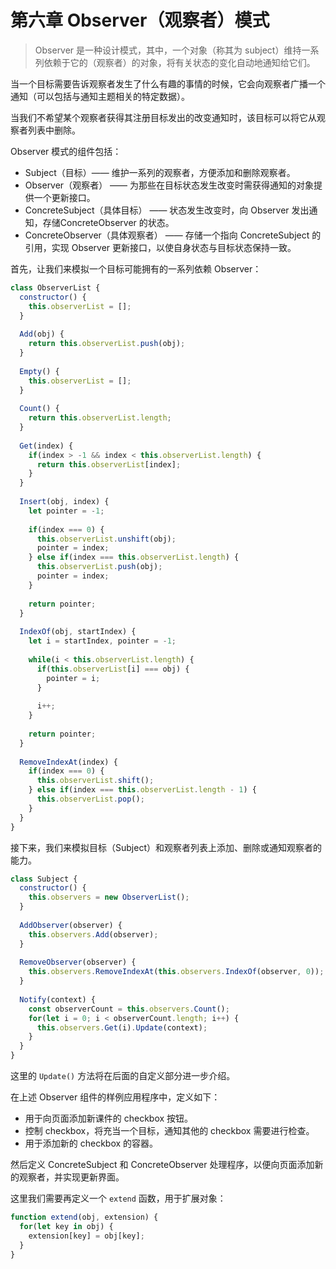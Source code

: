 # 第六章 Observer（观察者）模式

> Observer 是一种设计模式，其中，一个对象（称其为 subject）维持一系列依赖于它的（观察者）的对象，将有关状态的变化自动地通知给它们。

当一个目标需要告诉观察者发生了什么有趣的事情的时候，它会向观察者广播一个通知（可以包括与通知主题相关的特定数据）。

当我们不希望某个观察者获得其注册目标发出的改变通知时，该目标可以将它从观察者列表中删除。

Observer 模式的组件包括：

- Subject（目标）—— 维护一系列的观察者，方便添加和删除观察者。
- Observer（观察者） —— 为那些在目标状态发生改变时需获得通知的对象提供一个更新接口。
- ConcreteSubject（具体目标） —— 状态发生改变时，向 Observer 发出通知，存储ConcreteObserver 的状态。
- ConcreteObserver（具体观察者） —— 存储一个指向 ConcreteSubject 的引用，实现 Observer 更新接口，以使自身状态与目标状态保持一致。

首先，让我们来模拟一个目标可能拥有的一系列依赖 Observer：

```javascript
class ObserverList {
  constructor() {
    this.observerList = [];
  }
  
  Add(obj) {
    return this.observerList.push(obj);
  }
  
  Empty() {
    this.observerList = [];
  }
  
  Count() {
    return this.observerList.length;
  }
  
  Get(index) {
    if(index > -1 && index < this.observerList.length) {
      return this.observerList[index];
    }
  }
  
  Insert(obj, index) {
    let pointer = -1;
    
    if(index === 0) {
      this.observerList.unshift(obj);
      pointer = index;
    } else if(index === this.observerList.length) {
      this.observerList.push(obj);
      pointer = index;
    }
    
    return pointer;
  }
  
  IndexOf(obj, startIndex) {
    let i = startIndex, pointer = -1;
    
    while(i < this.observerList.length) {
      if(this.observerList[i] === obj) {
        pointer = i;
      }
      
      i++;
    }
    
    return pointer;
  }
  
  RemoveIndexAt(index) {
    if(index === 0) {
      this.observerList.shift();
    } else if(index === this.observerList.length - 1) {
      this.observerList.pop();
    } 
  }
}
```

接下来，我们来模拟目标（Subject）和观察者列表上添加、删除或通知观察者的能力。

```javascript
class Subject {
  constructor() {
    this.observers = new ObserverList();
  }
  
  AddObserver(observer) {
    this.observers.Add(observer);
  }
  
  RemoveObserver(observer) {
    this.observers.RemoveIndexAt(this.observers.IndexOf(observer, 0));
  }
  
  Notify(context) {
    const observerCount = this.observers.Count();
    for(let i = 0; i < observerCount.length; i++) {
      this.observers.Get(i).Update(context);
    }
  }
}
```

这里的 `Update()` 方法将在后面的自定义部分进一步介绍。

在上述 Observer 组件的样例应用程序中，定义如下：

- 用于向页面添加新课件的 checkbox 按钮。
- 控制 checkbox，将充当一个目标，通知其他的 checkbox 需要进行检查。
- 用于添加新的 checkbox 的容器。

然后定义 ConcreteSubject 和 ConcreteObserver 处理程序，以便向页面添加新的观察者，并实现更新界面。

这里我们需要再定义一个 `extend` 函数，用于扩展对象：

```javascript
function extend(obj, extension) {
  for(let key in obj) {
    extension[key] = obj[key];
  }
}
```

